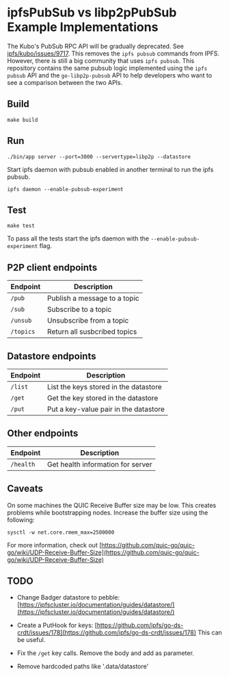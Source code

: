 # ipfsPubSub vs libp2pPubSub Example Implementations

The Kubo's PubSub RPC API will be gradually deprecated. See [ipfs/kubo/issues/9717](https://github.com/ipfs/kubo/issues/9717). This removes the `ipfs pubsub` commands from IPFS. However, there is still a big community that uses `ipfs pubsub`. This repository contains the same pubsub logic implemented using the `ipfs pubsub` API and the `go-libp2p-pubsub` API to help developers who want to see a comparison between the two APIs.

## Build

```
make build
```

## Run

```
./bin/app server --port=3000 --servertype=libp2p --datastore
```

Start ipfs daemon with pubsub enabled in another terminal to run the ipfs pubsub.

```
ipfs daemon --enable-pubsub-experiment
```

## Test

```
make test
```

To pass all the tests start the ipfs daemon with the `--enable-pubsub-experiment` flag.

## P2P client endpoints

| Endpoint  | Description                  |
| --------- | ---------------------------- |
| `/pub`    | Publish a message to a topic |
| `/sub`    | Subscribe to a topic         |
| `/unsub`  | Unsubscribe from a topic     |
| `/topics` | Return all susbcribed topics |

## Datastore endpoints

| Endpoint | Description                           |
| -------- | ------------------------------------- |
| `/list`  | List the keys stored in the datastore |
| `/get`   | Get the key stored in the datastore   |
| `/put`   | Put a key-value pair in the datastore |

## Other endpoints

| Endpoint  | Description                       |
| --------- | --------------------------------- |
| `/health` | Get health information for server |

## Caveats

On some machines the QUIC Receive Buffer size may be low. This creates problems while bootstrapping nodes.
Increase the buffer size using the following:

```
sysctl -w net.core.rmem_max=2500000
```

For more information, check out [https://github.com/quic-go/quic-go/wiki/UDP-Receive-Buffer-Size](https://github.com/quic-go/quic-go/wiki/UDP-Receive-Buffer-Size)

## TODO

- Change Badger datastore to pebble: [https://ipfscluster.io/documentation/guides/datastore/](https://ipfscluster.io/documentation/guides/datastore/)

- Create a PutHook for keys: [https://github.com/ipfs/go-ds-crdt/issues/178](https://github.com/ipfs/go-ds-crdt/issues/178) This can be useful.

- Fix the `/get` key calls. Remove the body and add as parameter.

- Remove hardcoded paths like '.data/datastore'

